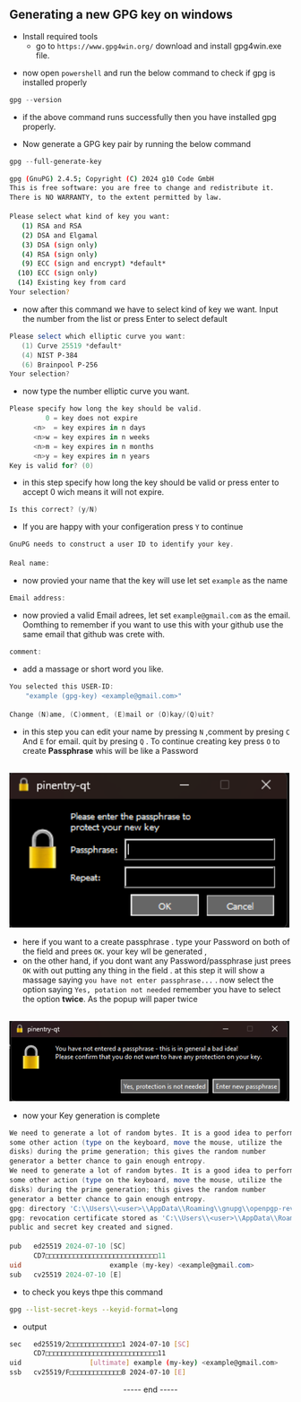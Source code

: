 
## Generating a new GPG key on windows 

* Install required tools
  - go to `https://www.gpg4win.org/` download and install gpg4win.exe file.
- now open `powershell` and run the below command to check if gpg is installed properly
```powershell
gpg --version
``` 
- if the above command runs successfully then you have installed gpg properly.



* Now generate a GPG key pair by running the below command

```powershell
gpg --full-generate-key
```

```bash
gpg (GnuPG) 2.4.5; Copyright (C) 2024 g10 Code GmbH
This is free software: you are free to change and redistribute it.
There is NO WARRANTY, to the extent permitted by law.

Please select what kind of key you want:
   (1) RSA and RSA
   (2) DSA and Elgamal
   (3) DSA (sign only)
   (4) RSA (sign only)
   (9) ECC (sign and encrypt) *default*
  (10) ECC (sign only)
  (14) Existing key from card
Your selection?
```
* now after this command we have to select kind of key we want. Input the number from the list or press Enter to select default
```powershell
Please select which elliptic curve you want:
   (1) Curve 25519 *default*
   (4) NIST P-384
   (6) Brainpool P-256
Your selection?
```
* now type the number elliptic curve you want.

```powershell
Please specify how long the key should be valid.
         0 = key does not expire
      <n>  = key expires in n days
      <n>w = key expires in n weeks
      <n>m = key expires in n months
      <n>y = key expires in n years
Key is valid for? (0)

```
* in this step specify how long the key should be valid or press enter to accept 0 wich means it will not expire.

```powershell
Is this correct? (y/N) 
```
* If you are happy with your configeration press `Y` to continue

```powershell
GnuPG needs to construct a user ID to identify your key.

Real name:
```
* now provied your name that the key will use let set `example` as the name

```powershell
Email address: 
```
* now provied a valid Email adrees, let set `example@gmail.com` as the email. Oomthing to remember if you want to use this with your github use the same email that github was crete with.
```powershell
comment: 
```
* add a massage or short word you like.
```powershell
You selected this USER-ID:
    "example (gpg-key) <example@gmail.com>"

Change (N)ame, (C)omment, (E)mail or (O)kay/(Q)uit? 
```
* in this step you can edit your name by pressing `N` ,comment by presing `C `And `E` for email. quit by presing `Q` . To continue creating key press `O` to create **Passphrase** whis will be like a Password

<br /><img src="./asset/w2.png" alt="Please enter the passphrase to protect your new key" width="500" /><br />

* here if  you want to  a create passphrase . type your Password on both of the field and prees `OK`. your key wll be generated ,
* on the other hand, if you dont want any Password/passphrase just prees `OK` with out putting any thing in the field . at this step it will show a massage saying `you have not enter passphrase...` . now select the option saying `Yes, potation not needed` remember you have to select the option **twice**. As the popup will paper twice

<br /><img src="./asset/w1.png" alt="you have not enter passphrase" width="500" /><br />

* now your Key generation is complete
```powershell
We need to generate a lot of random bytes. It is a good idea to perform
some other action (type on the keyboard, move the mouse, utilize the
disks) during the prime generation; this gives the random number
generator a better chance to gain enough entropy.
We need to generate a lot of random bytes. It is a good idea to perform
some other action (type on the keyboard, move the mouse, utilize the
disks) during the prime generation; this gives the random number
generator a better chance to gain enough entropy.
gpg: directory 'C:\\Users\\<user>\\AppData\\Roaming\\gnupg\\openpgp-revocs.d' created
gpg: revocation certificate stored as 'C:\\Users\\<user>\\AppData\\Roaming\\gnupg\\openpgp-revocs.d\\CD7□□□□□□□□□□□□□□□□□□□□□□□□□□□□11.rev'
public and secret key created and signed.

pub   ed25519 2024-07-10 [SC]
      CD7□□□□□□□□□□□□□□□□□□□□□□□□□□□□11
uid                      example (my-key) <example@gmail.com>
sub   cv25519 2024-07-10 [E]
```

* to check you keys thpe this command 
```bash
gpg --list-secret-keys --keyid-format=long
```
- output
```bash
sec   ed25519/2□□□□□□□□□□□□□1 2024-07-10 [SC]
      CD7□□□□□□□□□□□□□□□□□□□□□□□□□□□□11
uid                 [ultimate] example (my-key) <example@gmail.com>
ssb   cv25519/F□□□□□□□□□□□□□B 2024-07-10 [E]

```

<p align="center">
 ----- end -----
</p>